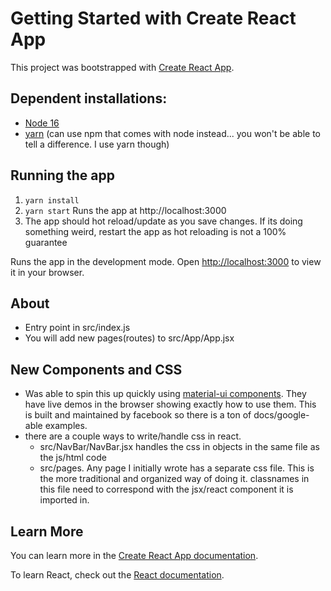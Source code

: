 # Getting Started with Create React App

This project was bootstrapped with [Create React App](https://github.com/facebook/create-react-app).

## Dependent installations:

- [Node 16](https://nodejs.org/en/blog/release/v16.16.0)
- [yarn](https://classic.yarnpkg.com/lang/en/docs/install/#mac-stable) (can use npm that comes with node instead... you won't be able to tell a difference. I use yarn though)

## Running the app

1. `yarn install`
2. `yarn start` Runs the app at http://localhost:3000
3. The app should hot reload/update as you save changes. If its doing something weird, restart the app as hot reloading is not a 100% guarantee

Runs the app in the development mode.
Open [http://localhost:3000](http://localhost:3000) to view it in your browser.

## About

- Entry point in src/index.js
- You will add new pages(routes) to src/App/App.jsx

## New Components and CSS

- Was able to spin this up quickly using [material-ui components](https://mui.com/material-ui/react-button/). They have live demos in the browser showing exactly how to use them. This is built and maintained by facebook so there is a ton of docs/google-able examples.
- there are a couple ways to write/handle css in react.
  - src/NavBar/NavBar.jsx handles the css in objects in the same file as the js/html code
  - src/pages. Any page I initially wrote has a separate css file. This is the more traditional and organized way of doing it. classnames in this file need to correspond with the jsx/react component it is imported in.

## Learn More

You can learn more in the [Create React App documentation](https://facebook.github.io/create-react-app/docs/getting-started).

To learn React, check out the [React documentation](https://reactjs.org/).
